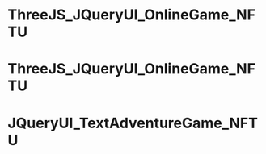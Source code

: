 # ThreeJS_JQueryUI_OnlineGame_NFTU
# ThreeJS_JQueryUI_OnlineGame_NFTU
# JQueryUI_TextAdventureGame_NFTU
